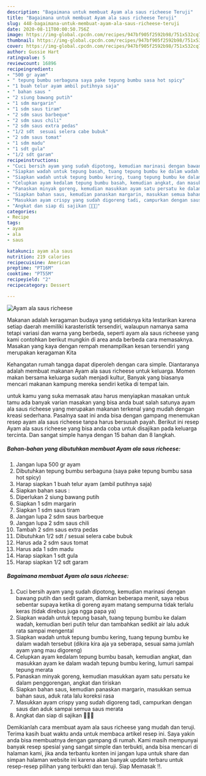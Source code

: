 ```yaml
---
description: "Bagaimana untuk membuat Ayam ala saus richeese Teruji"
title: "Bagaimana untuk membuat Ayam ala saus richeese Teruji"
slug: 448-bagaimana-untuk-membuat-ayam-ala-saus-richeese-teruji
date: 2020-08-11T00:00:50.756Z
image: https://img-global.cpcdn.com/recipes/947bf905f2592b98/751x532cq70/ayam-ala-saus-richeese-foto-resep-utama.jpg
thumbnail: https://img-global.cpcdn.com/recipes/947bf905f2592b98/751x532cq70/ayam-ala-saus-richeese-foto-resep-utama.jpg
cover: https://img-global.cpcdn.com/recipes/947bf905f2592b98/751x532cq70/ayam-ala-saus-richeese-foto-resep-utama.jpg
author: Gussie Hart
ratingvalue: 5
reviewcount: 16896
recipeingredient:
- "500 gr ayam"
- " tepung bumbu serbaguna saya pake tepung bumbu sasa hot spicy"
- "1 buah telur ayam ambil putihnya saja"
- " bahan saus "
- "2 siung bawang putih"
- "1 sdm margarin"
- "1 sdm saus tiram"
- "2 sdm saus barbeque"
- "2 sdm saus chili"
- "2 sdm saus extra pedas"
- "1/2 sdt  sesuai selera cabe bubuk"
- "2 sdm saus tomat"
- "1 sdm madu"
- "1 sdt gula"
- "1/2 sdt garam"
recipeinstructions:
- "Cuci bersih ayam yang sudah dipotong, kemudian marinasi dengan bawang putih dan sedit garam, diamkan beberapa menit, saya rebus sebentar supaya ketika di goreng ayam matang sempurna tidak terlalu keras (tidak direbus juga ngga papa ya)"
- "Siapkan wadah untuk tepung basah, tuang tepung bumbu ke dalam wadah, kemudian beri putih telur dan tambahkan sedikit air lalu aduk rata sampai mengental"
- "Siapkan wadah untuk tepung bumbu kering, tuang tepung bumbu ke dalam wadah tersebut (dikira kira aja ya seberapa, sesuai sama jumlah ayam yang mau digoreng)"
- "Celupkan ayam kedalam tepung bumbu basah, kemudian angkat, dan masukkan ayam ke dalam wadah tepung bumbu kering, lumuri sampai tepung merata"
- "Panaskan minyak goreng, kemudian masukkan ayam satu persatu ke dalam penggorengan, angkat dan tiriskan"
- "Siapkan bahan saus, kemudian panaskan margarin, masukkan semua bahan saus, aduk rata lalu koreksi rasa"
- "Masukkan ayam crispy yang sudah digoreng tadi, campurkan dengan saus dan aduk sampai semua saus merata"
- "Angkat dan siap di sajikan 🤗🤗🤗"
categories:
- Recipe
tags:
- ayam
- ala
- saus

katakunci: ayam ala saus 
nutrition: 219 calories
recipecuisine: American
preptime: "PT16M"
cooktime: "PT55M"
recipeyield: "2"
recipecategory: Dessert

---
```



![Ayam ala saus richeese](https://img-global.cpcdn.com/recipes/947bf905f2592b98/751x532cq70/ayam-ala-saus-richeese-foto-resep-utama.jpg)

Makanan adalah keragaman budaya yang setidaknya kita lestarikan karena setiap daerah memiliki karasteristik tersendiri, walaupun namanya sama tetapi variasi dan warna yang berbeda, seperti ayam ala saus richeese yang kami contohkan berikut mungkin di area anda berbeda cara memasaknya. Masakan yang kaya dengan rempah menampilkan kesan tersendiri yang merupakan keragaman Kita



Kehangatan rumah tangga dapat diperoleh dengan cara simple. Diantaranya adalah membuat makanan Ayam ala saus richeese untuk keluarga. Momen makan bersama keluarga sudah menjadi kultur, Banyak yang biasanya mencari makanan kampung mereka sendiri ketika di tempat lain.

untuk kamu yang suka memasak atau harus menyiapkan masakan untuk tamu ada banyak varian masakan yang bisa anda buat salah satunya ayam ala saus richeese yang merupakan makanan terkenal yang mudah dengan kreasi sederhana. Pasalnya saat ini anda bisa dengan gampang menemukan resep ayam ala saus richeese tanpa harus bersusah payah.
Berikut ini resep Ayam ala saus richeese yang bisa anda coba untuk disajikan pada keluarga tercinta. Dan sangat simple hanya dengan 15 bahan dan 8 langkah.


<!--inarticleads1-->

##### Bahan-bahan yang dibutuhkan membuat Ayam ala saus richeese:

1. Jangan lupa 500 gr ayam
1. Dibutuhkan  tepung bumbu serbaguna (saya pake tepung bumbu sasa hot spicy)
1. Harap siapkan 1 buah telur ayam (ambil putihnya saja)
1. Siapkan  bahan saus :
1. Diperlukan 2 siung bawang putih
1. Siapkan 1 sdm margarin
1. Siapkan 1 sdm saus tiram
1. Jangan lupa 2 sdm saus barbeque
1. Jangan lupa 2 sdm saus chili
1. Tambah 2 sdm saus extra pedas
1. Dibutuhkan 1/2 sdt / sesuai selera cabe bubuk
1. Harus ada 2 sdm saus tomat
1. Harus ada 1 sdm madu
1. Harap siapkan 1 sdt gula
1. Harap siapkan 1/2 sdt garam




<!--inarticleads2-->

##### Bagaimana membuat  Ayam ala saus richeese:

1. Cuci bersih ayam yang sudah dipotong, kemudian marinasi dengan bawang putih dan sedit garam, diamkan beberapa menit, saya rebus sebentar supaya ketika di goreng ayam matang sempurna tidak terlalu keras (tidak direbus juga ngga papa ya)
1. Siapkan wadah untuk tepung basah, tuang tepung bumbu ke dalam wadah, kemudian beri putih telur dan tambahkan sedikit air lalu aduk rata sampai mengental
1. Siapkan wadah untuk tepung bumbu kering, tuang tepung bumbu ke dalam wadah tersebut (dikira kira aja ya seberapa, sesuai sama jumlah ayam yang mau digoreng)
1. Celupkan ayam kedalam tepung bumbu basah, kemudian angkat, dan masukkan ayam ke dalam wadah tepung bumbu kering, lumuri sampai tepung merata
1. Panaskan minyak goreng, kemudian masukkan ayam satu persatu ke dalam penggorengan, angkat dan tiriskan
1. Siapkan bahan saus, kemudian panaskan margarin, masukkan semua bahan saus, aduk rata lalu koreksi rasa
1. Masukkan ayam crispy yang sudah digoreng tadi, campurkan dengan saus dan aduk sampai semua saus merata
1. Angkat dan siap di sajikan 🤗🤗🤗




Demikianlah cara membuat ayam ala saus richeese yang mudah dan teruji. Terima kasih buat waktu anda untuk membaca artikel resep ini. Saya yakin anda bisa membuatnya dengan gampang di rumah. Kami masih mempunyai banyak resep spesial yang sangat simple dan terbukti, anda bisa mencari di halaman kami, jika anda terbantu konten ini jangan lupa untuk share dan simpan halaman website ini karena akan banyak update terbaru untuk resep-resep pilihan yang terbukti dan teruji. Siap Memasak !!. 
